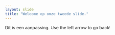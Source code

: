 ```yaml
---
layout: slide
title: "Welcome op onze tweede slide."
---
```

Dit is een aanpassing.
Use the left arrow to go back!
